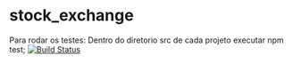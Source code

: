 # stock_exchange
Para rodar os testes: Dentro do diretorio src de cada projeto executar npm test;
[![Build Status](https://travis-ci.com/brunovitorprado/stock-portifolio-microservice.svg?branch=master)](https://travis-ci.com/brunovitorprado/stock-portifolio-microservice)

